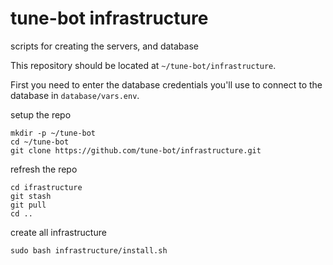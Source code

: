 # tune-bot infrastructure
scripts for creating the servers, and database

This repository should be located at `~/tune-bot/infrastructure`.

First you need to enter the database credentials you'll use to connect to the database in `database/vars.env`.


setup the repo
```
mkdir -p ~/tune-bot
cd ~/tune-bot
git clone https://github.com/tune-bot/infrastructure.git
```

refresh the repo
```
cd ifrastructure
git stash
git pull
cd ..
```

create all infrastructure
```
sudo bash infrastructure/install.sh
```

